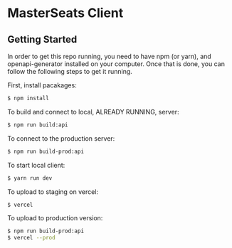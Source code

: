 # MasterSeats Client

## Getting Started

In order to get this repo running, you need to have npm (or yarn), and openapi-generator installed on your computer. Once that is done, you can follow the following steps to get it running.

First, install pacakages:
```bash
$ npm install
```

To build and connect to local, ALREADY RUNNING, server:
```bash
$ npm run build:api
```

To connect to the production server:
```bash
$ npm run build-prod:api
```

To start local client:
```bash
$ yarn run dev
```

To upload to staging on vercel:
```bash
$ vercel
```

To upload to production version:
```bash
$ npm run build-prod:api
$ vercel --prod
```